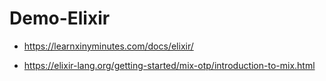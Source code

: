 # Demo-Elixir

- https://learnxinyminutes.com/docs/elixir/

- https://elixir-lang.org/getting-started/mix-otp/introduction-to-mix.html
